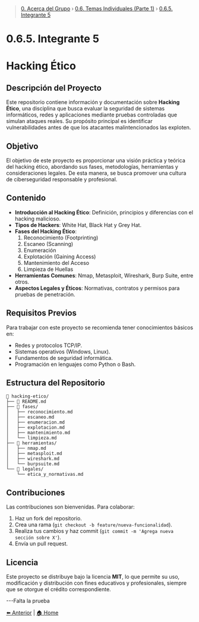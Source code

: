 > [0. Acerca del Grupo](../../0.md) › [0.6. Temas Individuales (Parte 1)](../0.6.md) › [0.6.5. Integrante 5](0.6.5.md)

# 0.6.5. Integrante 5
# Hacking Ético

## Descripción del Proyecto
Este repositorio contiene información y documentación sobre **Hacking Ético**, una disciplina que busca evaluar la seguridad de sistemas informáticos, redes y aplicaciones mediante pruebas controladas que simulan ataques reales. Su propósito principal es identificar vulnerabilidades antes de que los atacantes malintencionados las exploten.

## Objetivo
El objetivo de este proyecto es proporcionar una visión práctica y teórica del hacking ético, abordando sus fases, metodologías, herramientas y consideraciones legales. De esta manera, se busca promover una cultura de ciberseguridad responsable y profesional.

## Contenido
- **Introducción al Hacking Ético**: Definición, principios y diferencias con el hacking malicioso.
- **Tipos de Hackers**: White Hat, Black Hat y Grey Hat.
- **Fases del Hacking Ético**:
  1. Reconocimiento (Footprinting)
  2. Escaneo (Scanning)
  3. Enumeración
  4. Explotación (Gaining Access)
  5. Mantenimiento del Acceso
  6. Limpieza de Huellas
- **Herramientas Comunes**: Nmap, Metasploit, Wireshark, Burp Suite, entre otros.
- **Aspectos Legales y Éticos**: Normativas, contratos y permisos para pruebas de penetración.

## Requisitos Previos
Para trabajar con este proyecto se recomienda tener conocimientos básicos en:
- Redes y protocolos TCP/IP.
- Sistemas operativos (Windows, Linux).
- Fundamentos de seguridad informática.
- Programación en lenguajes como Python o Bash.

## Estructura del Repositorio
```
📁 hacking-etico/
├── 📄 README.md
├── 📁 fases/
│   ├── reconocimiento.md
│   ├── escaneo.md
│   ├── enumeracion.md
│   ├── explotacion.md
│   ├── mantenimiento.md
│   └── limpieza.md
├── 📁 herramientas/
│   ├── nmap.md
│   ├── metasploit.md
│   ├── wireshark.md
│   └── burpsuite.md
└── 📁 legales/
    └── etica_y_normativas.md
```

## Contribuciones
Las contribuciones son bienvenidas. Para colaborar:
1. Haz un fork del repositorio.
2. Crea una rama (`git checkout -b feature/nueva-funcionalidad`).
3. Realiza tus cambios y haz commit (`git commit -m 'Agrega nueva sección sobre X'`).
4. Envía un pull request.

## Licencia
Este proyecto se distribuye bajo la licencia **MIT**, lo que permite su uso, modificación y distribución con fines educativos y profesionales, siempre que se otorgue el crédito correspondiente.

---Falta la prueba

[⬅️ Anterior](../0.6.4/0.6.4.md) | [🏠 Home](../../../README.md)
